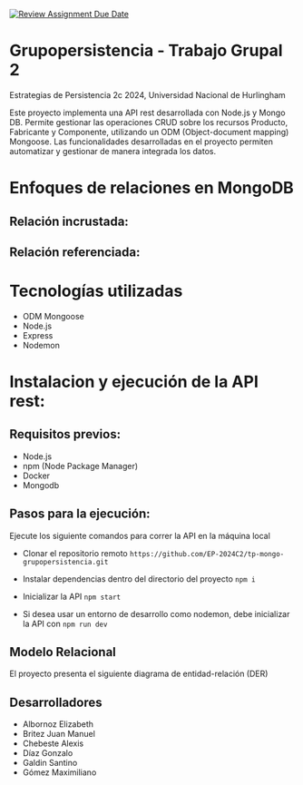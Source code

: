 [![Review Assignment Due Date](https://classroom.github.com/assets/deadline-readme-button-22041afd0340ce965d47ae6ef1cefeee28c7c493a6346c4f15d667ab976d596c.svg)](https://classroom.github.com/a/QBnwEJ5z)

# Grupopersistencia - Trabajo Grupal 2

Estrategias de Persistencia 2c 2024, Universidad Nacional de Hurlingham

Este proyecto implementa una API rest desarrollada con Node.js y Mongo DB. Permite gestionar las operaciones CRUD sobre los recursos Producto, Fabricante y Componente, utilizando un ODM (Object-document mapping) Mongoose. Las funcionalidades desarrolladas en el proyecto permiten automatizar y gestionar de manera integrada los datos.

# Enfoques de relaciones en MongoDB

## Relación incrustada:

## Relación referenciada:

# Tecnologías utilizadas

- ODM Mongoose
- Node.js
- Express
- Nodemon

# Instalacion y ejecución de la API rest:

## Requisitos previos:

- Node.js
- npm (Node Package Manager)
- Docker
- Mongodb

## Pasos para la ejecución:

Ejecute los siguiente comandos para correr la API en la máquina local

- Clonar el repositorio remoto
  `https://github.com/EP-2024C2/tp-mongo-grupopersistencia.git`

- Instalar dependencias dentro del directorio del proyecto
  `npm i`

- Inicializar la API
  `npm start`

- Si desea usar un entorno de desarrollo como nodemon, debe inicializar la API con
  `npm run dev`

## Modelo Relacional

El proyecto presenta el siguiente diagrama de entidad-relación (DER)

## Desarrolladores

- Albornoz Elizabeth
- Britez Juan Manuel
- Chebeste Alexis
- Díaz Gonzalo
- Galdin Santino
- Gómez Maximiliano
